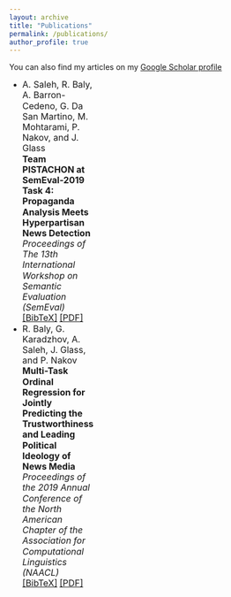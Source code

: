 ```yaml
---
layout: archive
title: "Publications"
permalink: /publications/
author_profile: true
---
```



<style>
ul {margin-right: 350px;line-height: 1.2;}
</style>

You can also find my articles on my [Google Scholar profile]("")

<ul>
<li ><font size="3"> A. Saleh, R. Baly, A. Barron-Cedeno, G. Da San Martino, M. Mohtarami, P. Nakov, and J. Glass</font>
  <br><font size="3"><b>Team PISTACHON at SemEval-2019 Task 4: Propaganda Analysis Meets Hyperpartisan News Detection</b></font><br>
<font size="3"><i>Proceedings of The 13th International Workshop on Semantic Evaluation (SemEval)</i>
  </font><br />
  <a href="http://arxiv.org/"><font size="3">[BibTeX]</font></a>
  <a href="http://arxiv.org/"><font size="3">[PDF]</font></a> 
 
</li>

<li ><font size="3"> R. Baly, G. Karadzhov, A. Saleh, J. Glass, and P. Nakov</font>
  <br><font size="3"><b>Multi-Task Ordinal Regression for Jointly Predicting the Trustworthiness and Leading Political Ideology of News Media</b></font><br>
<font size="3"><i>Proceedings of the 2019 Annual Conference of the North American Chapter of the Association for Computational Linguistics (NAACL)</i>
  </font><br />
  <a href="http://arxiv.org/abs/"><font size="3">[BibTeX]</font></a>
  <a href="http://arxiv.org/abs/"><font size="3">[PDF]</font></a> 
 
</li>
</ul>

